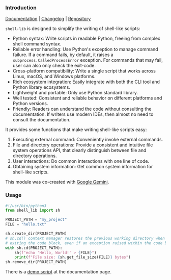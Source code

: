 ### Introduction

[Documentation](https://shell-lib.readthedocs.io) | [Changelog](https://shell-lib.readthedocs.io/changelog.html) | [Repository](https://bitbucket.org/wjssz/shell_lib)

`shell-lib` is designed to simplify the writing of shell-like scripts:

- Python syntax: Write scripts in readable Python, freeing from complex shell command syntax.
- Reliable error handling: Use Python's exception to manage command failure. If a command fails, by default, it raises a `subprocess.CalledProcessError` exception. For commands that may fail, user can also only check the exit-code.
- Cross-platform compatibility: Write a single script that works across Linux, macOS, and Windows platforms.
- Rich ecosystem integration: Easily integrate with both the CLI tool and Python library ecosystems.
- Lightweight and portable: Only use Python standard library.
- Well tested: Consistent and reliable behavior on different platforms and Python versions.
- Friendly: Readers can understand the code without consulting the documentation. If writers use modern IDEs, then almost no need to consult the documentation.

It provides some functions that make writing shell-like scripts easy:

1. Executing external command: Conveniently invoke external commands.
2. File and directory operations: Provide a consistent and intuitive file system operations API, that clearly distinguish between file and directory operations.
3. User interactions: Do common interactions with one line of code.
4. Obtaining system information: Get common system information for shell-like scripts.

This module was co-created with [Google Gemini](https://gemini.google.com/).

### Usage

```python
#!/usr/bin/python3
from shell_lib import sh

PROJECT_PATH = "my_project"
FILE = "hello.txt"

sh.create_dir(PROJECT_PATH)
# sh.cd() context manager restores the previous working directory when
# exiting the code block, even if an exception raised within the code block.
with sh.cd(PROJECT_PATH):
    sh(f"echo 'Hello, World!' > {FILE}")
    print(f"File size: {sh.get_file_size(FILE)} bytes")
sh.remove_dir(PROJECT_PATH)
```
There is a [demo script](https://shell-lib.readthedocs.io/#demo-script) at the documentation page.
